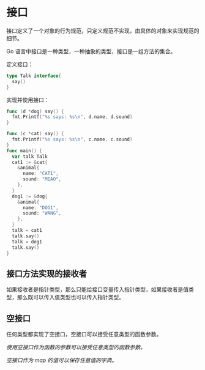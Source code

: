 # 接口

接口定义了一个对象的行为规范，只定义规范不实现，由具体的对象来实现规范的细节。

Go 语言中接口是一种类型，一种抽象的类型，接口是一组方法的集合。

定义接口：

```go
type Talk interface{
  say()
}
```

实现并使用接口：

```go
func (d *dog) say() {
  fmt.Printf("%s says: %s\n", d.name, d.sound)
}

func (c *cat) say() {
  fmt.Printf("%s says: %s\n", c.name, c.sound)
}
func main() {
  var talk Talk
  cat1 := &cat{
    &animal{
      name: "CAT1",
      sound: "MIAO",
    },
  }
  dog1 := &dog{
    &animal{
      name: "DOG1",
      sound: "WANG",
    },
  }
  talk = cat1
  talk.say()
  talk = dog1
  talk.say()
}
```

## 接口方法实现的接收者

如果接收者是指针类型，那么只能给接口变量传入指针类型，如果接收者是值类型，那么既可以传入值类型也可以传入指针类型。

## 空接口

任何类型都实现了空接口，空接口可以接受任意类型的函数参数。

_使用空接口作为函数的参数可以接受任意类型的函数参数。_

_空接口作为 map 的值可以保存任意值的字典。_
